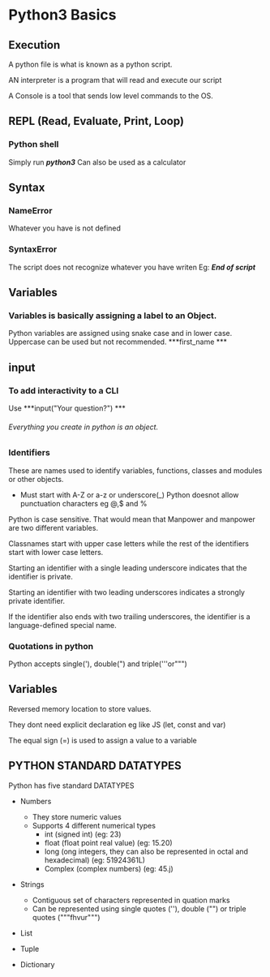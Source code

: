 # Python3 Basics
## Execution
A python file is what is known as a  python script.

AN interpreter is a program that will read and execute our script

A Console is a tool that sends low level commands to the OS. 

## REPL (Read, Evaluate, Print, Loop)
### Python shell
Simply run  ***python3***
Can also be used as a calculator

## Syntax
### NameError
Whatever you have is not defined

### SyntaxError
The script does not recognize whatever you have writen Eg: ***End of script***

## Variables
### Variables is basically assigning a label to an Object.

Python variables are assigned using snake case and  in lower case. Uppercase can be used but not recommended. ***first_name ***

## input
### To add interactivity to a CLI
Use ***input("Your question?") ***
###### Everything you create in python is an object.

### Identifiers
These are names used to identify variables, functions, classes and modules or other objects.

* Must start with A-Z or a-z or underscore(_) 
Python doesnot allow punctuation characters eg @,$ and %

Python is case sensitive. 
That would mean that Manpower and manpower are two different variables.

Classnames start with upper case letters while the rest of the identifiers start with lower case letters.

Starting an identifier with a single leading underscore indicates that the identifier is private.

Starting an identifier with two leading underscores indicates a strongly private identifier.

If the identifier also ends with two trailing underscores, the identifier is a language-defined special name.

### Quotations in python
Python accepts single('), double(") and triple('''or""")

## Variables

Reversed memory location to store values.

They dont need explicit declaration eg like JS (let, const and var)

The equal sign (=) is used to assign a value to a variable  

## PYTHON STANDARD DATATYPES

Python has five standard DATATYPES

 * Numbers
    * They store numeric values
    * Supports 4 different numerical types
        * int (signed int) (eg: 23)
        * float (float point real value) (eg: 15.20)
        * long (ong integers, they can also be represented in octal and hexadecimal) (eg: 51924361L)
        * Complex (complex numbers) (eg: 45.j)
 * Strings
    * Contiguous set of characters represented in quation marks
    * Can be represented using single quotes (''), double ("") or triple quotes ("""fhvur""")
    
 * List
 * Tuple
 * Dictionary



